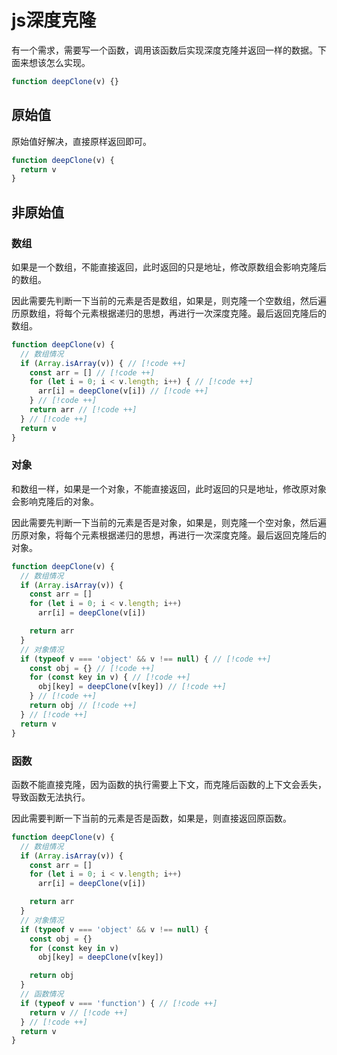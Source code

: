 # js深度克隆

有一个需求，需要写一个函数，调用该函数后实现深度克隆并返回一样的数据。下面来想该怎么实现。

```js
function deepClone(v) {}
```

## 原始值

原始值好解决，直接原样返回即可。

```js
function deepClone(v) {
  return v
}
```

## 非原始值

### 数组

如果是一个数组，不能直接返回，此时返回的只是地址，修改原数组会影响克隆后的数组。

因此需要先判断一下当前的元素是否是数组，如果是，则克隆一个空数组，然后遍历原数组，将每个元素根据递归的思想，再进行一次深度克隆。最后返回克隆后的数组。

```js
function deepClone(v) {
  // 数组情况
  if (Array.isArray(v)) { // [!code ++]
    const arr = [] // [!code ++]
    for (let i = 0; i < v.length; i++) { // [!code ++]
      arr[i] = deepClone(v[i]) // [!code ++]
    } // [!code ++]
    return arr // [!code ++]
  } // [!code ++]
  return v
}
```

### 对象

和数组一样，如果是一个对象，不能直接返回，此时返回的只是地址，修改原对象会影响克隆后的对象。

因此需要先判断一下当前的元素是否是对象，如果是，则克隆一个空对象，然后遍历原对象，将每个元素根据递归的思想，再进行一次深度克隆。最后返回克隆后的对象。

```js
function deepClone(v) {
  // 数组情况
  if (Array.isArray(v)) {
    const arr = []
    for (let i = 0; i < v.length; i++)
      arr[i] = deepClone(v[i])

    return arr
  }
  // 对象情况
  if (typeof v === 'object' && v !== null) { // [!code ++]
    const obj = {} // [!code ++]
    for (const key in v) { // [!code ++]
      obj[key] = deepClone(v[key]) // [!code ++]
    } // [!code ++]
    return obj // [!code ++]
  } // [!code ++]
  return v
}
```

### 函数

函数不能直接克隆，因为函数的执行需要上下文，而克隆后函数的上下文会丢失，导致函数无法执行。

因此需要判断一下当前的元素是否是函数，如果是，则直接返回原函数。

```js
function deepClone(v) {
  // 数组情况
  if (Array.isArray(v)) {
    const arr = []
    for (let i = 0; i < v.length; i++)
      arr[i] = deepClone(v[i])

    return arr
  }
  // 对象情况
  if (typeof v === 'object' && v !== null) {
    const obj = {}
    for (const key in v)
      obj[key] = deepClone(v[key])

    return obj
  }
  // 函数情况
  if (typeof v === 'function') { // [!code ++]
    return v // [!code ++]
  } // [!code ++]
  return v
}
```